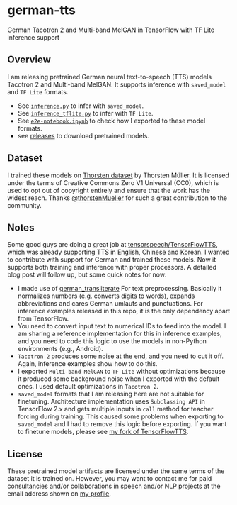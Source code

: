 # german-tts
German Tacotron 2 and Multi-band MelGAN in TensorFlow with TF Lite inference support

## Overview
I am releasing pretrained German neural text-to-speech (TTS) models Tacotron 2 and Multi-band MelGAN. It supports inference with `saved_model` and `TF Lite` formats.

- See [`inference.py`](https://github.com/monatis/german-tts/blob/main/inference.py) to infer with `saved_model`.
- See [`inference_tflite.py`](https://github.com/monatis/german-tts/blob/main/inference_tflite.py) to infer with `TF Lite`.
- See [`e2e-notebook.ipynb`](https://github.com/monatis/german-tts/blob/main/e2e-notebook.ipynb) to check how I exported to these model formats.
- see [releases](https://github.com/monatis/german-tts/releases) to download pretrained models.

## Dataset
I trained these models on [Thorsten dataset](https://github.com/thorstenMueller/deep-learning-german-tts) by Thorsten Müller. It is licensed under the terms of Creative Commons Zero V1 Universal (CC0), which is used to opt out of copyright entirely and ensure that the work has the widest reach. Thanks [@thorstenMueller](https://github.com/thorstenMueller) for such a great contribution to the community.

## Notes
Some good guys are doing a great job at [tensorspeech/TensorFlowTTS](https://github.com/tensorspeech/TensorFlowTTS), which was already supporting TTS in English, Chinese and Korean. I wanted to contribute with support for German and trained these models. Now it supports both training and inference with proper processors. A detailed blog post will follow up, but some quick notes for now:

- I made use of [german_transliterate](https://github.com/repodiac/german_transliterate) For text preprocessing. Basically it normalizes numbers (e.g. converts digits to words), expands abbreviations and cares German umlauts and punctuations. For inference examples released in this repo, it is the only dependency apart from TensorFlow.
- You need to convert input text to numerical IDs to feed into the model. I am sharing a reference implementation for this in inference examples, and you need to code this logic to use the models in non-Python environments (e.g., Android).
- `Tacotron 2` produces some noise at the end, and you need to cut it off. Again, inference examples show how to do this.
- I exported `Multi-band MelGAN` to `TF Lite` without optimizations because it produced some background noise when I exported with the default ones. I used default optimizations in `Tacotron 2`.
- `saved_model` formats that I am releasing here are not suitable for finetuning. Architecture implementation uses `Subclassing API` in TensorFlow 2.x and gets multiple inputs in `call` method for teacher forcing during training. This caused some problems when exporting to `saved_model` and I had to remove this logic before exporting. If you want to finetune models, please see [my fork of TensorFlowTTS](https://github.com/monatis/TensorFlowTTS).

## License
These pretrained model artifacts are licensed under the same terms of the dataset it is trained on. However, you may want to contact me for paid consultancies and/or collaborations in speech and/or NLP projects at the email address shown on [my profile](https://github.com/monatis).